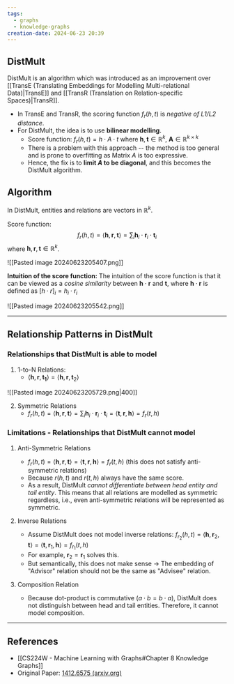 ```yaml
---
tags:
  - graphs
  - knowledge-graphs
creation-date: 2024-06-23 20:39
---
```

## DistMult

DistMult is an algorithm which was introduced as an improvement over [[TransE (Translating Embeddings for Modelling Multi-relational Data)|TransE]] and [[TransR (Translation on Relation-specific Spaces)|TransR]]. 
- In TransE and TransR, the scoring function $f_r(h,t)$ is *negative of L1/L2 distance*.
- For DistMult, the idea is to use **bilinear modelling**.
	- Score function: $f_r(h, t) = h \cdot A \cdot t$
	  where $\mathbf{h}, \mathbf{t} \in \mathbb{R}^k$, $\mathbf{A} \in \mathbb{R}^{k\times k}$
	- There is a problem with this approach -- the method is too general and is prone to overfitting as Matrix $A$ is too expressive.
	- Hence, the fix is to **limit $A$ to be diagonal**, and this becomes the DistMult algorithm.

## Algorithm

In DistMult, entities and relations are vectors in $\mathbb{R}^k$.

Score function:
$$
f_r(h,t) = \langle \mathbf{h}, \mathbf{r}, \mathbf{t}\rangle = \sum_i \mathbf{h}_i \cdot \mathbf{r}_i \cdot \mathbf{t}_i
$$
where $\mathbf{h}, \mathbf{r}, \mathbf{t} \in \mathbb{R}^k$.

![[Pasted image 20240623205407.png]]


**Intuition of the score function:**
The intuition of the score function is that it can be viewed as a *cosine similarity* between $\mathbf{h} \cdot \mathbf{r}$ and $\mathbf{t}$, where $\mathbf{h} \cdot \mathbf{r}$ is defined as $[h \cdot r]_i = h_i \cdot r_i$

![[Pasted image 20240623205542.png]]

---
## Relationship Patterns in DistMult

### Relationships that DistMult is able to model

1. 1-to-N Relations:
	- $\langle \mathbf{h}, \mathbf{r}, \mathbf{t_1}\rangle = \langle \mathbf{h}, \mathbf{r}, \mathbf{t}_2\rangle$ 

![[Pasted image 20240623205729.png|400]]

2. Symmetric Relations
	- $f_r(h, t) = \langle\mathbf{h}, \mathbf{r}, \mathbf{t}\rangle = \sum_i \mathbf{h}_i \cdot \mathbf{r}_i \cdot \mathbf{t}_i = \langle\mathbf{t}, \mathbf{r}, \mathbf{h} \rangle = f_r(t,h)$

### Limitations - Relationships that DistMult cannot model

1. Anti-Symmetric Relations
	- $f_r(h, t) = \langle\mathbf{h}, \mathbf{r}, \mathbf{t}\rangle = \langle\mathbf{t}, \mathbf{r}, \mathbf{h}\rangle = f_r(t,h)$ 
	  (this does not satisfy anti-symmetric relations)
	- Because $r(h,t)$ and $r(t,h)$ always have the same score. 
	- As a result, DistMult *cannot differentiate between head entity and tail entity*. This means that all relations are modelled as symmetric regardless, i.e., even anti-symmetric relations will be represented as symmetric.

2. Inverse Relations
	- Assume DistMult does not model inverse relations:
	  $f_{r_2}(h,t) = \langle\mathbf{h}, \mathbf{r}_2, \mathbf{t}\rangle = \langle\mathbf{t}, \mathbf{r}_1, \mathbf{h}\rangle = f_{r_1}(t,h)$
	- For example, $\mathbf{r}_2 = \mathbf{r}_1$ solves this.
	- But semantically, this does not make sense $\rightarrow$ The embedding of "Advisor" relation should not be the same as "Advisee" relation.

3. Composition Relation
	- Because dot-product is commutative ($a \cdot b = b \cdot a$), DistMult does not distinguish between head and tail entities. Therefore, it cannot model composition.


---
## References

- [[CS224W - Machine Learning with Graphs#Chapter 8 Knowledge Graphs]]
- Original Paper: [1412.6575 (arxiv.org)](https://arxiv.org/pdf/1412.6575)